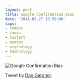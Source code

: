 ```yaml
---
layout: post
title: Google confirmation bias
date: '2014-02-27 16:55:00'
tags:
- images
- canva
- twitart
- quotes
- psychology
- technology
---
```


![Google Confirmation Bias](https://lh3.googleusercontent.com/9LhFDZKm8OJg_pPLRRVbBK0WLfQhkLSvmNBpZ7JSOwPvwCwBHwspRCp4CaTdZwJbyjTy7vNXcDoPzDqafc5D0oJPjBHsgaLYmLjR7OF4JKHABaLOdNrh3sXOjM2IhXUovMqP-dk1gIaOm74teDKR56DM98nv0eLT9K18ZQqERcqae7B6sMSaNkzLX6BDbtCuCWnBLvl8tsS9wpUN6J5htDg0fexuGkcO-ZRgRFOs3gwM5XSYicBNTKgL9EvyoPCZEm0icOTRuWHSYAtItEBy0tspyxRybOdCQSJxeKrEwHYetRvYo8R19ksFUnQfgSMyRCCy7nut2fxR9KiMTHHeoZbkiiqAsfiAnzNz4Xywc06XYDYPXSP0ymg-TfxB-o4ZyurzKs0dN0Ck7modw_I18gSr0rRhhcQofAK3bNAvaH4eHg5km9sHIw8FeP1pAGvcbJLiPrCbq74jNIMdUc4yphmVnIToP2g7LhorEBVdj6zSBcVsL9q7P1BczXDxmodhWXAupsGZOoPJazXJIEanyzHo_qHdCUa03VDYwUhgWGUGLGHMU4rnT73O0So2Ep6rkuIkubsXNh9wPWUTYPSHT6lHXrpxcPxtb7SUmNIKwqFVxAcaTTmN0A=w923-h692-no)  

Tweet by&nbsp;[Dan Gardner](https://twitter.com/dgardner/status/409369413805019136 "@dgardner ").